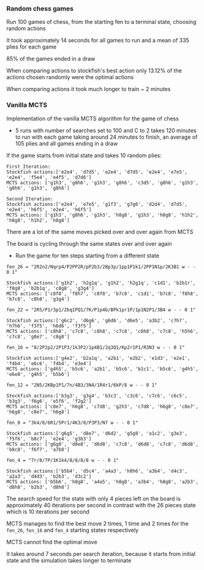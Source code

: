 ### Random chess games

Run 100 games of chess, from the starting fen to a terminal state, choosing random actions

It took approximately 14 seconds for all games to run and a mean of 335 plies for each game

85% of the games ended in a draw 

When comparing actions to stockfish's best action only 13.12% of the actions chosen randomly were the optimal actions

When comparing actions it took much longer to train ~ 2 minutes

### Vanilla MCTS

Implementation of the vanilla MCTS algorithm for the game of chess

- 5 runs with number of searches set to 100 and C to 2 takes 120 minutes to run with each game taking around 24 minutes to finish, an average of 105 plies and all games ending in a draw

If the game starts from initial state and takes 10 random plies:

```
First Iteration:
Stockfish actions:['e2e4', 'd7d5', 'e2e4', 'd7d5', 'e2e4', 'e7e5', 'e2e4', 'f5e4', 'e4f5', 'd7d6']
MCTS actions: ['g1h3', 'g8h6', 'g1h3', 'g8h6', 'c3d5', 'g8h6', 'g1h3', 'g8h6', 'g1h3', 'g8h6']
```
```
Second Iteration:
Stockfish actions:['e2e4', 'e7e5', 'g1f3', 'g7g6', 'd2d4', 'd7d5', 'e2e4', 'h6f5', 'e2e4', 'h6f5']
MCTS actions: ['g1h3', 'g8h6', 'g1h3', 'h8g8', 'g1h3', 'h8g8', 'h1h2', 'h8g8', 'h1h2', 'h8g8']
```
There are a lot of the same moves picked over and over again from MCTS

The board is cycling through the same states over and over again

- Run the game for ten steps starting from a different state
```
fen_26 = "2R2n2/Nqrp4/P2PP2R/pP2b3/2Bp3p/1pp1P1k1/2PP1N1p/2K3B1 w - - 0 1"

Stockfish actions:['g1h2', 'h2g1q', 'g1h2', 'h2g1q', 'c1d1', 'b2b1r', 'f8g8', 'b2b1q', 'c8g8', 'g3g4']
MCTS actions: ['c8f8', 'f8h7', 'c8f8', 'b7c8', 'c1d1', 'b7c8', 'f8h8', 'b7c8', 'c8h8', 'g3g4']

fen_22 = "2R5/P1r3p1/2bq1PQ1/7K/P1p4b/BPk1pr1P/1p1N2P1/3B4 w - - 0 1"

Stockfish actions:['g6c2', 'd6g6', 'g6d6', 'd6e5', 'a3b2', 'c7h7', 'h7h6', 'f3f5', 'h6d6', 'f3f5']
MCTS actions: ['c8h8', 'c7c8', 'c8h8', 'c7c8', 'c8h8', 'c7c8', 'h5h6', 'c7c8', 'g8e7', 'c8g8']

fen_16 = "8/2P2p2/2P1P3/1k3P2/1p4B1/2q3Q1/Kp2r1P1/R3N3 w - - 0 1"

Stockfish actions:['g4e2', 'b2a1q', 'a2b1', 'e2b2', 'e1d3', 'e2e1', 'f4b4', 'e6c6', 'f4b4', 'e3e4']
MCTS actions: ['g4h5', 'b5c6', 'a2b1', 'b5c6', 'b1c1', 'b5c6', 'g4h5', 'e6e8', 'g4h5', 'b5b6']

fen_12 = "2N5/2KBp1P1/7n/4B3/3N4/1R4r1/6kP/8 w - - 0 1"

Stockfish actions:['b3g3', 'g3g4', 'b3c3', 'c3c6', 'c7c6', 'c6c5', 'b3g3', 'f6g6', 'e5f6', 'f2g2']
MCTS actions: ['c8e7', 'h6g8', 'c7d8', 'g2h3', 'c7d8', 'h6g8', 'c8e7', 'h6g8', 'c8e7', 'h6g8']

fen_8 = "3k4/8/6R1/5Pr1/4K3/8/P3P3/N7 w - - 0 1"

Stockfish actions:['g6g5', 'd8e7', 'd6d2', 'g5g8', 'a1c2', 'g3e3', 'f5f6', 'b8c7', 'e2e4', 'g3b3']
MCTS actions: ['g6g8', 'd8e8', 'd6d8', 'c7c8', 'd6d8', 'c7c8', 'd6d8', 'b8c8', 'f6f7', 'a7b8']

fen_4 = "7r/8/7P/1K1k4/8/8/8/8 w - - 0 1"

Stockfish actions:['b5b4', 'd5c4', 'a4a3', 'h8h6', 'a3b4', 'd4c3', 'a2a3', 'd4d3', 'b2b3', 'd3c2']
MCTS actions: ['b5b6', 'h8g8', 'a4a5', 'h8g8', 'a3b4', 'h8g8', 'a2b3', 'd8h8', 'b2b3', 'd8h8']

```

The search speed for the state with only 4 pieces left on the board is approximately 40 iterations per second in contrast with the 26 pieces state which is 10 iterations per second

MCTS manages to find the best move 2 times, 1 time and 2 times for the `fen_26`, `fen_16` and `fen_4` starting states respectively 

MCTS cannot find the optimal move 

It takes around 7 seconds per search iteration, because it starts from initial state and the simulation takes longer to terminate


